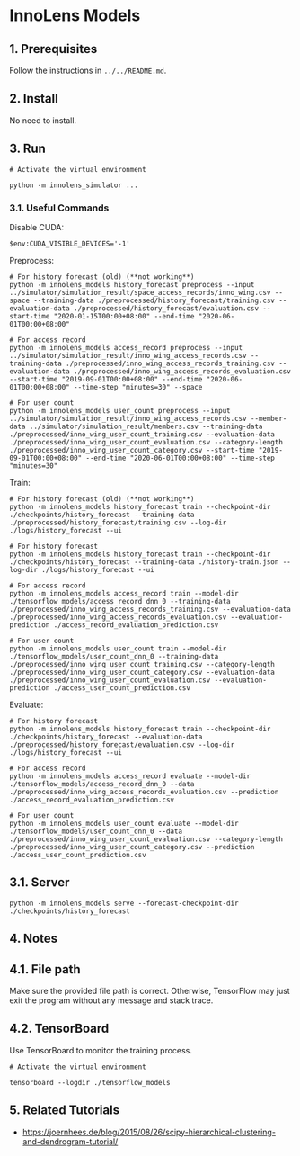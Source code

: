 # InnoLens Models

## 1. Prerequisites

Follow the instructions in `../../README.md`.

## 2. Install

No need to install.

## 3. Run

```shell
# Activate the virtual environment

python -m innolens_simulator ...
```

### 3.1. Useful Commands

Disable CUDA:
```shell
$env:CUDA_VISIBLE_DEVICES='-1'
```

Preprocess:
```shell
# For history forecast (old) (**not working**)
python -m innolens_models history_forecast preprocess --input ../simulator/simulation_result/space_access_records/inno_wing.csv --space --training-data ./preprocessed/history_forecast/training.csv --evaluation-data ./preprocessed/history_forecast/evaluation.csv --start-time "2020-01-15T00:00+08:00" --end-time "2020-06-01T00:00+08:00"

# For access record
python -m innolens_models access_record preprocess --input ../simulator/simulation_result/inno_wing_access_records.csv --training-data ./preprocessed/inno_wing_access_records_training.csv --evaluation-data ./preprocessed/inno_wing_access_records_evaluation.csv --start-time "2019-09-01T00:00+08:00" --end-time "2020-06-01T00:00+08:00" --time-step "minutes=30" --space

# For user count
python -m innolens_models user_count preprocess --input ../simulator/simulation_result/inno_wing_access_records.csv --member-data ../simulator/simulation_result/members.csv --training-data ./preprocessed/inno_wing_user_count_training.csv --evaluation-data ./preprocessed/inno_wing_user_count_evaluation.csv --category-length ./preprocessed/inno_wing_user_count_category.csv --start-time "2019-09-01T00:00+08:00" --end-time "2020-06-01T00:00+08:00" --time-step "minutes=30"
```

Train:
```shell
# For history forecast (old) (**not working**)
python -m innolens_models history_forecast train --checkpoint-dir ./checkpoints/history_forecast --training-data ./preprocessed/history_forecast/training.csv --log-dir ./logs/history_forecast --ui

# For history forecast
python -m innolens_models history_forecast train --checkpoint-dir ./checkpoints/history_forecast --training-data ./history-train.json --log-dir ./logs/history_forecast --ui

# For access record
python -m innolens_models access_record train --model-dir ./tensorflow_models/access_record_dnn_0 --training-data ./preprocessed/inno_wing_access_records_training.csv --evaluation-data ./preprocessed/inno_wing_access_records_evaluation.csv --evaluation-prediction ./access_record_evaluation_prediction.csv

# For user count
python -m innolens_models user_count train --model-dir ./tensorflow_models/user_count_dnn_0 --training-data ./preprocessed/inno_wing_user_count_training.csv --category-length ./preprocessed/inno_wing_user_count_category.csv --evaluation-data ./preprocessed/inno_wing_user_count_evaluation.csv --evaluation-prediction ./access_user_count_prediction.csv
```

Evaluate:
```shell
# For history forecast
python -m innolens_models history_forecast train --checkpoint-dir ./checkpoints/history_forecast --evaluation-data ./preprocessed/history_forecast/evaluation.csv --log-dir ./logs/history_forecast --ui

# For access record
python -m innolens_models access_record evaluate --model-dir ./tensorflow_models/access_record_dnn_0 --data ./preprocessed/inno_wing_access_records_evaluation.csv --prediction ./access_record_evaluation_prediction.csv

# For user count
python -m innolens_models user_count evaluate --model-dir ./tensorflow_models/user_count_dnn_0 --data ./preprocessed/inno_wing_user_count_evaluation.csv --category-length ./preprocessed/inno_wing_user_count_category.csv --prediction ./access_user_count_prediction.csv
```


## 3.1. Server

```shell
python -m innolens_models serve --forecast-checkpoint-dir ./checkpoints/history_forecast
```

## 4. Notes

## 4.1. File path

Make sure the provided file path is correct. Otherwise, TensorFlow may just exit the program without any message and stack trace.

## 4.2. TensorBoard

Use TensorBoard to monitor the training process.

```shell
# Activate the virtual environment

tensorboard --logdir ./tensorflow_models
```

## 5. Related Tutorials

- https://joernhees.de/blog/2015/08/26/scipy-hierarchical-clustering-and-dendrogram-tutorial/
